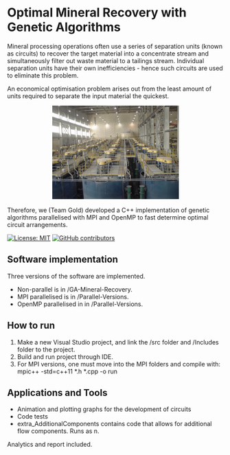 # Optimal Mineral Recovery with Genetic Algorithms

Mineral processing operations often use a series of separation units (known as circuits) to recover the target material into a concentrate stream and simultaneously filter out waste material to a tailings stream. Individual separation units have their own inefficiencies - hence such circuits are used to eliminate this problem. 

An economical optimisation problem arises out from the least amount of units required to separate the input material the quickest. 

<p align="center">
  <img src="./misc/front_img.png" alt="front_img" width="295">
</p>

Therefore, we (Team Gold) developed a C++ implementation of genetic algorithms parallelised with MPI and OpenMP to fast determine optimal circuit arrangements.

[![License: MIT](https://img.shields.io/badge/License-MIT-yellow.svg)](https://opensource.org/licenses/MIT)
[![GitHub contributors](https://img.shields.io/github/contributors/kev-fung/GA-Mineral-Recovery)](https://github.com/kev-fung/GA-Mineral-Recovery/graphs/contributors)

## Software implementation
Three versions of the software are implemented. 
* Non-parallel is in /GA-Mineral-Recovery.
* MPI parallelised is in /Parallel-Versions.
* OpenMP parallelised in in /Parallel-Versions.

## How to run
1. Make a new Visual Studio project, and link the /src folder and /Includes folder to the project.
2. Build and run project through IDE.
3. For MPI versions, one must move into the MPI folders and compile with:	mpic++ -std=c++11 *.h  *.cpp -o run

## Applications and Tools
* Animation and plotting graphs for the development of circuits
* Code tests
* extra_AdditionalComponents contains code that allows for additional flow components. Runs as n.


Analytics and report included.
